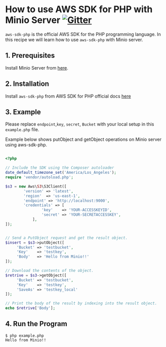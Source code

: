 # How to use AWS SDK for PHP with Minio Server [![Gitter](https://badges.gitter.im/Join%20Chat.svg)](https://gitter.im/minio/minio?utm_source=badge&utm_medium=badge&utm_campaign=pr-badge&utm_content=badge)

`aws-sdk-php` is the official AWS SDK for the PHP programming language. In this recipe we will learn how to use `aws-sdk-php` with Minio server.

## 1. Prerequisites

Install Minio Server from [here](http://docs.minio.io/docs/minio).
 
## 2. Installation

Install `aws-sdk-php` from AWS SDK for PHP official docs [here](https://docs.aws.amazon.com/aws-sdk-php/v3/guide/getting-started/installation.html) 

## 3. Example

Please replace ``endpoint``,``key``, ``secret``, ``Bucket`` with your local setup in this ``example.php`` file.

Example below shows putObject and getObject operations on Minio server using aws-sdk-php.

```php

<?php

// Include the SDK using the Composer autoloader
date_default_timezone_set('America/Los_Angeles');
require 'vendor/autoload.php';

$s3 = new Aws\S3\S3Client([
        'version' => 'latest',
        'region'  => 'us-east-1',
        'endpoint' => 'http://localhost:9000',
        'credentials' => [
                'key'    => 'YOUR-ACCESSKEYID',
                'secret' => 'YOUR-SECRETACCESSKEY',
            ],
]);


// Send a PutObject request and get the result object.
$insert = $s3->putObject([
     'Bucket' => 'testbucket',
     'Key'    => 'testkey',
     'Body'   => 'Hello from Minio!!'
]);

// Download the contents of the object.
$retrive = $s3->getObject([
     'Bucket' => 'testbucket',
     'Key'    => 'testkey',
     'SaveAs' => 'testkey_local'
]);

// Print the body of the result by indexing into the result object.
echo $retrive['Body'];

```

## 4. Run the Program

```
$ php example.php
Hello from Minio!!

```
